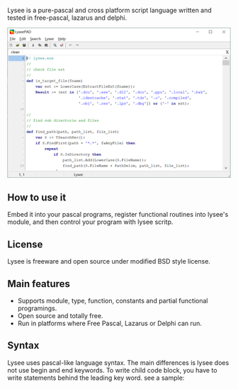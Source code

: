 Lysee is a pure-pascal and cross platform script language written and tested in free-pascal, lazarus and delphi.

![Edit Lysee File](https://github.com/lysee/Lires/blob/master/lyseescript.png?raw=true)

## How to use it

Embed it into your pascal programs, register functional routines into lysee's module, and then control your program with lysee scritp.

## License

Lysee is freeware and open source under modified BSD style license.

## Main features

  - Supports module, type, function, constants and partial functional programings.
  - Open source and totally free.
  - Run in platforms where Free Pascal, Lazarus or Delphi can run.

## Syntax

Lysee uses pascal-like language syntax. The main differences is lysee does not use begin and end keywords. To write child code block, you have to write statements behind the leading key word. see a sample:
